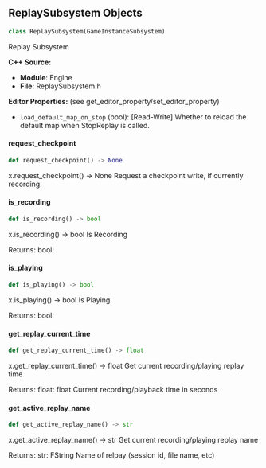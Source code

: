## ReplaySubsystem Objects

```python
class ReplaySubsystem(GameInstanceSubsystem)
```

Replay Subsystem

**C++ Source:**

- **Module**: Engine
- **File**: ReplaySubsystem.h

**Editor Properties:** (see get_editor_property/set_editor_property)

- ``load_default_map_on_stop`` (bool):  [Read-Write] Whether to reload the default map when StopReplay is called.

<a id="unreal.ReplaySubsystem.request_checkpoint"></a>

#### request_checkpoint

```python
def request_checkpoint() -> None
```

x.request_checkpoint() -> None
Request a checkpoint write, if currently recording.

<a id="unreal.ReplaySubsystem.is_recording"></a>

#### is_recording

```python
def is_recording() -> bool
```

x.is_recording() -> bool
Is Recording

Returns:
    bool:

<a id="unreal.ReplaySubsystem.is_playing"></a>

#### is_playing

```python
def is_playing() -> bool
```

x.is_playing() -> bool
Is Playing

Returns:
    bool:

<a id="unreal.ReplaySubsystem.get_replay_current_time"></a>

#### get_replay_current_time

```python
def get_replay_current_time() -> float
```

x.get_replay_current_time() -> float
Get current recording/playing replay time

Returns:
    float: float Current recording/playback time in seconds

<a id="unreal.ReplaySubsystem.get_active_replay_name"></a>

#### get_active_replay_name

```python
def get_active_replay_name() -> str
```

x.get_active_replay_name() -> str
Get current recording/playing replay name

Returns:
    str: FString Name of relpay (session id, file name, etc)

<a id="unreal.ReverbEffect"></a>